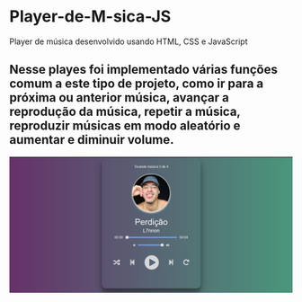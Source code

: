# Player-de-M-sica-JS
Player de música desenvolvido usando HTML, CSS e JavaScript
## Nesse playes foi implementado várias funções comum a este tipo de projeto, como ir para a próxima ou anterior música, avançar a reprodução da música, repetir a música, reproduzir músicas em modo aleatório e aumentar e diminuir volume.
![alt text](https://github.com/RanielyFreitas/Player-de-M-sica-JS/blob/main/player.PNG)
